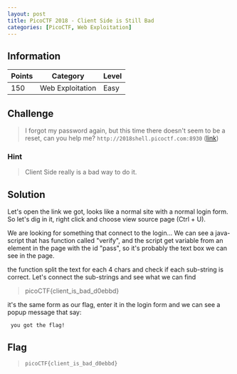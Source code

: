 ```yaml
---
layout: post
title: PicoCTF 2018 - Client Side is Still Bad
categories: [PicoCTF, Web Exploitation]
---
```




## Information

| Points |Category  | Level|
|--|--|--|
| 150 | Web Exploitation |Easy |


## Challenge
> I forgot my password again, but this time there doesn't seem to be a reset, can you help me? `http://2018shell.picoctf.com:8930` ([link](http://2018shell.picoctf.com:8930))

### Hint

> Client Side really is a bad way to do it.

## Solution

Let's open the link we got, looks like a normal site with a normal login form.
So let's dig in it, right click and choose view source page (Ctrl + U).

We are looking for something that connect to the login...
We can see a java-script that has function called "verify", and the script get variable
from an element in the page with the id "pass", so it's probably the text box we can see in the page.
 
 the function split the text for each 4 chars and check if each sub-string is correct.
 Let's connect the sub-strings and see what we can find
> picoCTF{client_is_bad_d0ebbd}

it's the same form as our flag, enter it in the login form and we can see a popup message that say:

     you got the flag!

## Flag
> `picoCTF{client_is_bad_d0ebbd}`

